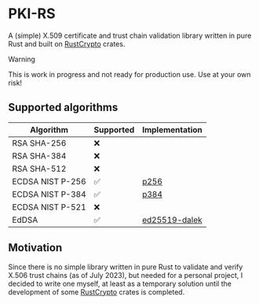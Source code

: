 # PKI-RS

A (simple) X.509 certificate and trust chain validation library written in pure Rust and  built on [RustCrypto](https://github.com/RustCrypto) crates.

> [!WARNING]
> This is work in progress and not ready for production use. Use at your own risk!

## Supported algorithms

| Algorithm | Supported | Implementation |
| --------- | --------- | -------------- |
| RSA SHA-256 | :x: | |
| RSA SHA-384 | :x: | |
| RSA SHA-512 | :x: | |
| ECDSA NIST P-256 | ✅ | [p256](https://github.com/RustCrypto/elliptic-curves/tree/master/p256) |
| ECDSA NIST P-384 | ✅ | [p384](https://github.com/RustCrypto/elliptic-curves/tree/master/p384) |
| ECDSA NIST P-521 | :x: | |
| EdDSA     | ✅ | [ed25519-dalek](https://github.com/dalek-cryptography/curve25519-dalek) |

## Motivation

Since there is no simple library written in pure Rust to validate and verify X.506 trust chains (as of July 2023), but needed for a personal project, I decided to write one myself, at least as a temporary solution until the development of some [RustCrypto](https://github.com/RustCrypto) crates is completed.
